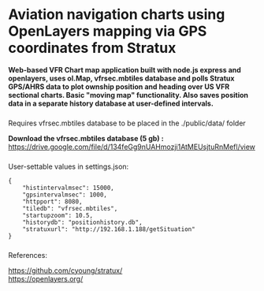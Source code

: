 # Aviation navigation charts using OpenLayers mapping via GPS coordinates from Stratux

**Web-based VFR Chart map application built with node.js express and openlayers, uses ol.Map, vfrsec.mbtiles database and polls Stratux GPS/AHRS data to plot ownship position and heading over US VFR sectional charts.  Basic "moving map" functionality. Also saves position data in a separate history database at user-defined intervals.**   

###
Requires vfrsec.mbtiles database to be placed in the ./public/data/ folder

**Download the vfrsec.mbtiles database (5 gb) :** https://drive.google.com/file/d/134feGg9nUAHmozji1AtMEUsjtuRnMefl/view

###
User-settable values in settings.json:
```
{
    "histintervalmsec": 15000,
    "gpsintervalmsec": 1000,
    "httpport": 8080,
    "tiledb": "vfrsec.mbtiles",
    "startupzoom": 10.5,
    "historydb": "positionhistory.db",
    "stratuxurl": "http://192.168.1.188/getSituation"
}
```
###
References:

https://github.com/cyoung/stratux/    
https://openlayers.org/     
